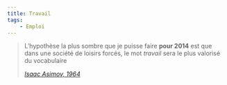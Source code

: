 ```yaml
---
title: Travail
tags:
    - Emploi
---
```


> L’hypothèse la plus sombre que je puisse faire **pour 2014** est que dans une
> société de loisirs forcés, le mot *travail* sera le plus valorisé du
> vocabulaire
>
> <cite>[Isaac Asimov, 1964](http://www.framablog.org/index.php/post/2013/08/29/asimov-2014 'Comment Isaac Asimov voyait 2014 en 1964')</cite>
